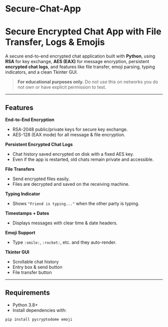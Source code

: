 # Secure-Chat-App
# Secure Encrypted Chat App with File Transfer, Logs & Emojis

A secure end-to-end encrypted chat application built with **Python**, using **RSA** for key exchange, **AES (EAX)** for message encryption, persistent **encrypted chat logs**, and features like file transfer, emoji parsing, typing indicators, and a clean Tkinter GUI.

> **For educational purposes only.**
> Do not use this on networks you do not own or have explicit permission to test.

---

## Features

**End-to-End Encryption**
- RSA-2048 public/private keys for secure key exchange.
- AES-128 (EAX mode) for all message & file encryption.

**Persistent Encrypted Chat Logs**
- Chat history saved encrypted on disk with a fixed AES key.
- Even if the app is restarted, old chats remain private and accessible.

**File Transfers**
- Send encrypted files easily.
- Files are decrypted and saved on the receiving machine.

**Typing Indicator**
- Shows `"Friend is typing..."` when the other party is typing.

**Timestamps + Dates**
- Displays messages with clear time & date headers.

**Emoji Support**
- Type `:smile:`, `:rocket:`, etc. and they auto-render.

**Tkinter GUI**
- Scrollable chat history
- Entry box & send button
- File transfer button

---

## Requirements

- Python 3.8+
- Install dependencies with:

```bash
pip install pycryptodome emoji

